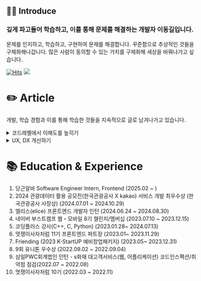 ## 👋🏻 Introduce

### 깊게 파고들어 학습하고, 이를 통해 문제를 해결하는 개발자 이동길입니다.

문제를 인지하고, 학습하고, 구현하여 문제를 해결합니다.
꾸준함으로 추상적인 것들을 구체화해나갑니다.
많은 사람이 동의할 수 있는 가치를 구체화해 세상을 바꿔나가고 싶습니다.

[![Hits](https://hits.seeyoufarm.com/api/count/incr/badge.svg?url=https%3A%2F%2Fgithub.com%2Fd0422%2Fhit-counter&count_bg=%23FF7F50&title_bg=%23555555&icon=soundcloud.svg&icon_color=%23FF7F50&title=d0422&edge_flat=false)](https://hits.seeyoufarm.com)
<a href="https://0422.tistory.com/"><img src="https://img.shields.io/badge/-Blog-coral?logo=Blogger&logoColor=white"/></a>

# ✏️ Article

개발, 학습 경험과 이를 통해 학습한 것들을 지속적으로 글로 남겨나가고 있습니다.

<details>
<summary>코드레벨에서 이해도를 높히기</summary>

개념을 이론적으로 학습하기보다는 직접 해당 개념을 코드로 구현해보거나, 라이브러리 코드를 읽으며 학습해나가고 있습니다.

- git내부 살펴보기 [글보기](https://0422.tistory.com/290)
- Node.js서버에선 절대 이벤트 루프를 막지마 [글보기](https://0422.tistory.com/305)
- CORS박사님을 아세요? [글보기](https://0422.tistory.com/307)
- 프론트엔드 웹서버 직접만들고 라이브러리 뜯어보기 [글보기](https://0422.tistory.com/312)
- 번들링 과정을 이해해보자 [글보기](https://0422.tistory.com/315)
- 리액트를 만들면서 이해해보자 [글보기](https://0422.tistory.com/317)
- 진짜 리액트는 어떻게 생겼나? [글보기](https://0422.tistory.com/321)
- WebRTC를 이해해보자 [글보기](https://0422.tistory.com/324)
- 모노레포 Vite 경로의 마법사를 해부해보자 - vite-tsconfig-paths [글보기](https://0422.tistory.com/358)
</details>

<details>
<summary>UX, DX 개선하기</summary>

사용자 경험은 물론 개발자 경험을 개선시키기 위해 고민하고, 이를 좋아합니다.

- SSR vs SSG light house로 비교하여 서비스 성능 개선하기 [글보기](https://0422.tistory.com/295)
- ContextAPI로 라이브러리 구현부 의존성 제거하기 [글보기](https://0422.tistory.com/335)
- vite환경에서 번들 분석/경량화하여 빌드 시간, 초기 렌더링을 개선한 이야기 [글보기](https://0422.tistory.com/340)
- 코드 스플리팅으로 리액트 초기 렌더링을 개선한 이야기 [글보기](https://0422.tistory.com/341)
- 규격이 없고 중첩이 가능한 모달 시스템을 만들어보자 [글보기](https://0422.tistory.com/328)
- Turborepo를 도입하게 된 이야기 [글보기](https://0422.tistory.com/344)
- 웹뷰 + 모노레포 환경에서 자동 토큰 갱신 훅으로 개발자 경험 개선하기 (feat. axios, zustand) [글보기](https://0422.tistory.com/348)
- 무한스크롤 시리즈- 하단감지부터 좋아요 피드갱신까지 [글보기](https://0422.tistory.com/349)
- React-ReactNative Webview통신을 Event-Driven에서 Request-Response형태로 확장하기 [글보기](https://0422.tistory.com/354)
- 모노레포에서 Storybook 통합으로 UI배포 시간 단축시키기 (6min -> 2min) [글보기](https://0422.tistory.com/357)
- 라이브러리를 만들어보자 [글보기](https://0422.tistory.com/360)

</details>

# 📚 Education & Experience

1.  당근알바 Software Engineer Intern, Frontend (2025.02 ~ )
2.  2024 관광데이터 활용 공모전(한국관광공사 X kakao) 서비스 개발 최우수상 (한국관광공사 사장상) (2024.07.01 ~ 2024.10.29)
3.  엘리스(elice) 프론트엔드 개발자 인턴 (2024.06.24 ~ 2024.08.30)
4.  네이버 부스트캠프 웹・모바일 8기 챌린지/멤버십 (2023.07.10 ~ 2023.12.15)
5.  코딩플러스 강사(C++, C, Python) (2023.01.28~ 2024.07.13)
6.  멋쟁이사자처럼 11기 프론트엔드 파트장 (2023.01~ 2023.11.29)
7.  Friending (2023 K-StartUP 예비창업패키지) (2023.05~ 2023.12.31)
8.  9회 유니톤 우수상 (2022.09.02 ~ 2022.09.04)
9.  삼일PWC회계법인 인턴 - s화재 대고객서비스(웹, 어플리케이션) 코드인스펙션/취약점 점검(2022.07 ~ 2022.08)
10. 멋쟁이사자처럼 10기 (2022.03 ~ 2022.11)
